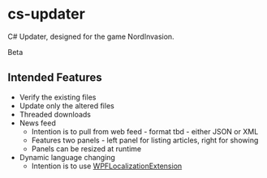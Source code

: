 cs-updater
======
C# Updater, designed for the game NordInvasion.

Beta

Intended Features
-----

* Verify the existing files
* Update only the altered files
* Threaded downloads
* News feed
  * Intention is to pull from web feed - format tbd - either JSON or XML
  * Features two panels - left panel for listing articles, right for showing
  * Panels can be resized at runtime
* Dynamic language changing
  * Intention is to use [WPFLocalizationExtension](https://github.com/SeriousM/WPFLocalizationExtension)
